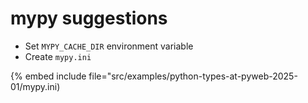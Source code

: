 # mypy suggestions

* Set `MYPY_CACHE_DIR` environment variable
* Create `mypy.ini`

{% embed include file="src/examples/python-types-at-pyweb-2025-01/mypy.ini)



